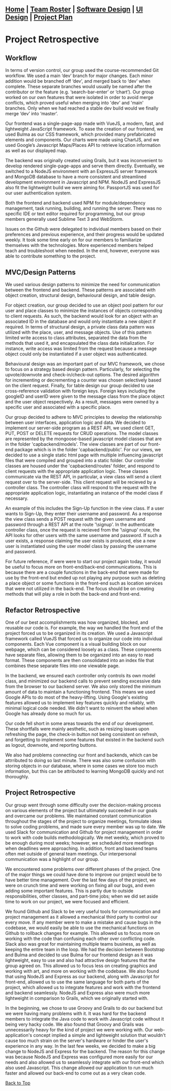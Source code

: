 ## [Home](https://ssajnani.github.io/Capacity/homepage.html) | [Team Roster](https://ssajnani.github.io/Capacity/teamPage.html) | [Software Design](https://ssajnani.github.io/Capacity/softwaredesign.html) | [UI Design](https://ssajnani.github.io/Capacity/uidesign.html) | [Project Plan](https://ssajnani.github.io/Capacity/projectplan.html)

# Project Retrospective 

## Workflow

In terms of version control, our group used the course-recommended 
Git workflow. We used a main ‘dev’ branch for major changes. Each 
minor addition would be branched off ‘dev’, and merged back to ‘dev’ 
when complete. These separate branches would usually be named after 
the contributor or the feature (e.g. ‘search-bar-enter’ or ‘chart’).
Our group worked on our own features that were isolated in order to
avoid merge conflicts, which proved useful when merging into 'dev'
and 'main' branches. Only when we had reached a stable dev build 
would we finally merge ‘dev’ into ‘master’.

Our frontend was a single-page-app made with VueJS, a modern, fast, 
and lightweight JavaScript framework. To ease the creation of our 
frontend, we used Bulma as our CSS framework, which provided many 
prefabricated elements and components. Our charts were made using 
ChartJS, and we used Google’s Javascript Maps/Places API to retrieve 
location information as well as our displayed map.

The backend was originally created using Grails, but it was 
inconvenient to develop rendered single-page-apps and serve them 
directly. Eventually, we switched to a NodeJS environment with an 
ExpressJS server framework and MongoDB database to have a more 
consistent and streamlined development environment in Javascript and 
NPM. NodeJS and ExpressJS also fit the lightweight build we were
aiming for. PassportJS was used for our user authentication system.

Both the frontend and backend used NPM for module/dependency 
management, task running, building, and running the server. There 
was no specific IDE or text editor required for programming, but our 
group members generally used Sublime Text 3 and WebStorm.

Issues on the Github were delegated to individual members based on their
preferences and previous experience, and their progress would be
updated weekly. It took some time early on for our members to
familiarize themselves with the technologies. More 
experienced members helped teach and troubleshoot when needed. In 
the end, however, everyone was able to contribute something to the 
project.

## MVC/Design Patterns

We used various design patterns to minimize the need for 
communication between the frontend and backend. These 
patterns are associated with object creation, structural design, 
behavioural design, and table design.  

For object creation, our group decided to use an 
object pool pattern for our user and place classes to minimize the 
instances of objects corresponding to client requests. As such, the 
backend would look for an object with an associated ID in the 
database and would only instantiate a new object if required. In 
terms of structural design, a private class data pattern was 
utilized with the place, user, and message objects. Use of this 
pattern limited write access to class attributes, separated the data 
from the methods that used it, and encapsulated the class data 
initialization. For instance, write access was limited from 
the request because a message object could only be 
instantiated if a user object was authenticated. 

Behavioural design was an important part of our MVC framework, we 
chose to focus on a strategy based design pattern. Particularly, for 
selecting the upvote/downvote and check-in/check-out options. The 
desired algorithm for incrementing or decrementing a counter was 
chosen selectively based on the client request. Finally, for table 
design our group decided to use cross-reference validation with 
foreign keys. Foreign keys including the googleID and userID were 
given to the message class from the place object and the user object 
respectively. As a result, messages were owned by a specific user 
and associated with a specific place. 

Our group decided to adhere to MVC principles to develop the 
relationship between user interfaces, application logic and data. We 
decided to implement our server-side program as a REST API, we used 
client GET, PUT, POST or DELETE requests for CRUD operations. The 
model classes are represented by the mongoose-based javascript model 
classes that are in the folder 'capbackend/models'. The view classes 
are part of our front-end package which is in the folder 
'capbackend/public'. For our views, we decided to use a single 
static html page with multiple influencing javascript files that 
were compiled and grouped into a static folder. Our controller 
classes are housed under the 'capbackend/routes' folder, and respond 
to client requests with the appropriate application logic. These 
classes communicate via the REST API, in particular, a view class 
will send a client request over to the server-side. This client 
request will be recieved by a controller class. The controller class 
will respond to the request with the appropriate application logic, 
instantiating an instance of the model class if necessary.

An example of this includes the Sign-Up function in the view class. If 
a user wants to Sign-Up, they enter their username and password. As 
a response the view class sends a POST request with the given 
username and password through a REST API at the route '\signup'. In 
the authenticate controller class, once the request is recieved from 
the '\signup' route, the API looks for other users with the same 
username and password. If such a user exists, a response claiming 
the user exists is produced, else a new user is instantiated using 
the user model class by passing the username and password.   

For future reference, if were were to start our project again today, 
it would be useful to focus more on front-end/back-end 
communications. This is because there are a couple functions in the 
back-end that were made for use by the front-end but ended up not 
playing any purpose such as deleting a place object or some 
functions in the front-end such as location services that were not 
utilized in the back-end. The focus should be on creating methods 
that will play a role in both the back-end and front-end.   

## Refactor Retrospective

One of our best accomplishments was how organized, blocked, and
reusable our code is. For example, the way we handled the front end of the project forced us to be
organized in its creation. We used a Javascript framework called VueJS
that forced us to organize our code into individual components.
Each Vue component is a visual building block on our webpage,
which can be considered loosely as a class. These components have
separate files, allowing them to be organized into an easy to read format.
These components are then consolidated into an index file that combines
these separate files into one viewable page.

In the backend, we ensured each controller only controls its own model
class, and minimized our backend calls to prevent sending excessive
data from the browser to our backend server. We also only stored the
minimum amount of data to maintain a functioning frontend. This means
we used Google APIs to do most of the heavy-lifting. Using Google's
existing features allowed us to implement key features quickly and
reliably, with minimal logical code needed. We didn't want to reinvent
the wheel when Google has already done so much for us.

Our code fell short in some areas towards the end of our development.
These shortfalls were mainly aesthetic, such as resizing issues
upon refreshing the page, the check-in button not being consistent
on refresh, and forgetting to implement some features that existed in the
backend such as logout, downvote, and reporting buttons.

We also had problems connecting our front and backends, which can be
attrributed to doing so last minute. There was also some confusion
with storing objects in our database, where in some cases we store
too much information, but this can be attributed to learning
MongoDB quickly and not thoroughly.


## Project Retrospective

Our group went through some difficulty over the decision-making process on various elements of the project but ultimately succeeded in our goals and overcame our problems. We maintained constant communication throughout the stages of the project to organize meetings, formulate ideas to solve coding problems, and made sure every member was up to date. We used Slack for communication and Github for project management in order to work with code builds methodologically. We met weekly, which proved to be enough during most weeks; however, we scheduled more meetings when deadlines were approaching. In addition, front and backend teams often met outside
of general team meetings. Our interpersonal communication was a highlight of our group.

We encountered some problems over different phases of the project. One of the major things we could have done to improve our project would be to have better time management. Over the last few days of the project, we were on crunch time and were working on fixing all our bugs, and even adding some important features. This is partly due to outside responsibilities, other classes, and part-time jobs; when we did set aside time to work on our project, we were focused and efficient.

We found Github and Slack to be very useful tools for communication and project management as it allowed a mechanical third party to control our every move. If any member were to make a mistake and cause bugs in the codebase, we would easily be able to use the mechanical functions on Github to rollback changes for example. This allowed us to focus more on working with the code than confusing each other over conflicting code. Slack also was great for maintaining multiple teams business, as well as keeping the entire team in the loop.  We had the decision between Bootstrap and Bulma and decided to use Bulma for our frontend design as it was lightweight, easy to use and also had attractive design features that the group agreed on. This allowed us to focus less on creating graphics and working with art, and more on working with the codebase. We also found that using NodeJS and Express as our backend, along with Javascript for front-end, allowed us to use the same language for both parts of the project, which allowed us to integrate features and work with the frontend and backend seamlessly. NodeJS and Express also were much more lightweight in comparison to Grails, which we originally started with.

In the beginning, we chose to use Groovy and Grails to do our backend but we were having many problems with it. It was hard for the backend members to integrate the Java code to work with Javascript code without it being very hacky code. We also found that Groovy and Grails was unnecessarily heavy for the kind of project we were working with. Our web-application's concept implied a simple and lightweight solution that wouldn't cause too much strain on the server's hardware or hinder the user's experience in any way. In the last few weeks, we decided to make a big change to NodeJS and Express for the backend. The reason for this change was because NodeJS and Express was configured more easily for our needs and also allowed us to seamlessly integrate with our front-end which also used Javascript. This change allowed our application to run much faster and allowed our back-end to come out as a very clean code.



<a href="#top">Back to Top</a>

